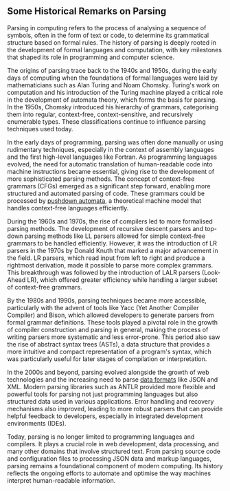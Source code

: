 
## Some Historical Remarks on Parsing

Parsing in computing refers to the process of analysing a sequence of symbols, often in the form of text or code,
to determine its grammatical structure based on formal rules. The history of parsing is deeply rooted in the development
of formal languages and computation, with key milestones that shaped its role in programming and computer science.

The origins of parsing trace back to the 1940s and 1950s, during the early days of computing when the foundations of
formal languages were laid by mathematicians such as Alan Turing and Noam Chomsky. Turing's work on computation and
his introduction of the Turing machine played a critical role in the development of automata theory, which forms
the basis for parsing. In the 1950s, Chomsky introduced his hierarchy of grammars, categorising them into regular,
context-free, context-sensitive, and recursively enumerable types. These classifications continue to influence
parsing techniques used today.

In the early days of programming, parsing was often done manually or using rudimentary techniques, especially in
the context of assembly languages and the first high-level languages like Fortran. As programming languages evolved,
the need for automatic translation of human-readable code into machine instructions became essential, giving rise
to the development of more sophisticated parsing methods. The concept of context-free grammars (CFGs) emerged as
a significant step forward, enabling more structured and automated parsing of code. These grammars could be processed
by [pushdown automata](./pushdown), a theoretical machine model that handles context-free languages efficiently.

During the 1960s and 1970s, the rise of compilers led to more formalised parsing methods. The development of recursive
descent parsers and top-down parsing methods like LL parsers allowed for simple context-free grammars to be handled
efficiently. However, it was the introduction of LR parsers in the 1970s by Donald Knuth that marked a major advancement
in the field. LR parsers, which read input from left to right and produce a rightmost derivation, made it possible to
parse more complex grammars. This breakthrough was followed by the introduction of LALR parsers (Look-Ahead LR), which
offered greater efficiency while handling a larger subset of context-free grammars.

By the 1980s and 1990s, parsing techniques became more accessible, particularly with the advent of tools like Yacc
(Yet Another Compiler Compiler) and Bison, which allowed developers to generate parsers from formal grammar definitions.
These tools played a pivotal role in the growth of compiler construction and parsing in general, making the process
of writing parsers more systematic and less error-prone. This period also saw the rise of abstract syntax trees (ASTs),
a data structure that provides a more intuitive and compact representation of a program's syntax, which was particularly
useful for later stages of compilation or interpretation.

In the 2000s and beyond, parsing evolved alongside the growth of web technologies and the increasing need to parse
[data formats](./data) like JSON and XML. Modern parsing libraries such as ANTLR provided more flexible and powerful
tools for parsing not just programming languages but also structured data used in various applications. Error handling
and recovery mechanisms also improved, leading to more robust parsers that can provide helpful feedback to developers,
especially in integrated development environments (IDEs).

Today, parsing is no longer limited to programming languages and compilers. It plays a crucial role in web development,
data processing, and many other domains that involve structured text. From parsing source code and configuration files
to processing JSON data and markup languages, parsing remains a foundational component of modern computing. Its history
reflects the ongoing efforts to automate and optimise the way machines interpret human-readable information.

